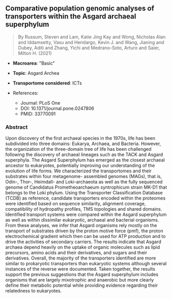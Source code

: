 ## Comparative population genomic analyses of transporters within the Asgard archaeal superphylum

> By Russum, Steven and Lam, Katie Jing Kay and Wong, Nicholas Alan and Iddamsetty, Vasu and Hendargo, Kevin J. and Wang, Jianing and Dubey, Aditi and Zhang, Yichi and Medrano-Soto, Arturo and Saier, Milton H. (2021)

- **Macroarea**: "Basic"
- **Topic**: Asgard Archea
- **Transportome considered**: ICTs

- References:
  - Journal: PLoS One
  - DOI: 10.1371/journal.pone.0247806
  - PMID: 33770091

### Abstract

Upon discovery of the first archaeal species in the 1970s, life has been subdivided into three domains: Eukarya, Archaea, and Bacteria. However, the organization of the three-domain tree of life has been challenged following the discovery of archaeal lineages such as the TACK and Asgard superphyla. The Asgard Superphylum has emerged as the closest archaeal ancestor to eukaryotes, potentially improving our understanding of the evolution of life forms. We characterized the transportomes and their substrates within four metagenome- assembled genomes (MAGs), that is, Odin-, Thor-, Heimdall- and Loki-archaeota as well as the fully sequenced genome of Candidatus Prometheoarchaeum syntrophicum strain MK-D1 that belongs to the Loki phylum. Using the Transporter Classification Database (TCDB) as reference, candidate transporters encoded within the proteomes were identified based on sequence similarity, alignment coverage, compatibility of hydropathy profiles, TMS topologies and shared domains. Identified transport systems were compared within the Asgard superphylum as well as within dissimilar eukaryotic, archaeal and bacterial organisms. From these analyses, we infer that Asgard organisms rely mostly on the transport of substrates driven by the proton motive force (pmf), the proton electrochemical gradient which then can be used for ATP production and to drive the activities of secondary carriers. The results indicate that Asgard archaea depend heavily on the uptake of organic molecules such as lipid precursors, amino acids and their derivatives, and sugars and their derivatives. Overall, the majority of the transporters identified are more similar to prokaryotic transporters than eukaryotic systems although several instances of the reverse were documented. Taken together, the results support the previous suggestions that the Asgard superphylum includes organisms that are largely mixotrophic and anaerobic but more clearly define their metabolic potential while providing evidence regarding their relatedness to eukaryotes.
